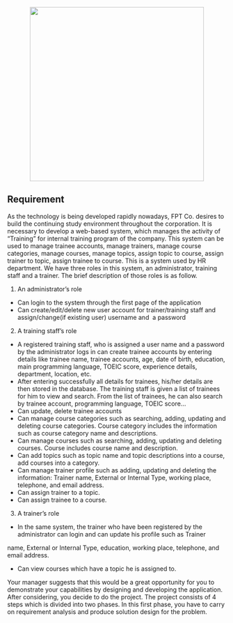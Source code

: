<p align="center"><a href="https://laravel.com" target="_blank"><img src="https://raw.githubusercontent.com/laravel/art/master/logo-lockup/5%20SVG/2%20CMYK/1%20Full%20Color/laravel-logolockup-cmyk-red.svg" width="400"></a></p>

## Requirement
As the technology is being developed rapidly nowadays, FPT Co. desires to build 
the continuing study environment throughout the corporation. It is necessary to
develop a web-based system, which manages the activity of “Training” for
internal training program of the company. This system can be used to manage
trainee accounts, manage trainers, manage course categories, manage courses,
manage topics, assign topic to course, assign trainer to topic, assign trainee to
course.
This is a system used by HR department. We have three roles in this system, an
administrator, training staff and a trainer. The brief description of those roles is
as follow.
1. An administrator’s role

 - Can login to the system through the first page of the application
 - Can create/edit/delete new user account for trainer/training staff
and assign/change(if existing user) username and  a password

2. A training staff’s role  

 - A registered training staff, who is assigned a user name and a
password by the administrator logs in can create trainee accounts
by entering details like trainee name, trainee accounts, age, date of
birth, education, main programming language, TOEIC score,
experience details, department, location, etc.
 - After entering successfully all details for trainees, his/her details are
then stored in the database. The training staff is given a list of
trainees for him to view and search. From the list of trainees, he
can also search by trainee account, programming language, TOEIC
score…
 - Can update, delete trainee accounts
 - Can manage course categories such as searching, adding, updating
and deleting course categories. Course category includes the
information such as course category name and descriptions.
 - Can manage courses such as searching, adding, updating and
deleting courses. Course includes course name and description.
 - Can add topics such as topic name and topic descriptions into a
course, add courses into a category.
 - Can manage trainer profile such as adding, updating and deleting
the information: Trainer name, External or Internal Type, working
place, telephone, and email address.
 - Can assign trainer to a topic.
 - Can assign trainee to a course.
3. A trainer’s role
 - In the same system, the trainer who have been registered by the
administrator can login and can update his profile such as Trainer

name, External or Internal Type, education, working place,
telephone, and email address.
 - Can view courses which have a topic he is assigned to.

Your manager suggests that this would be a great opportunity for you to
demonstrate your capabilities by designing and developing the application. After
considering, you decide to do the project. The project consists of 4 steps which is
divided into two phases. In this first phase, you have to carry on requirement
analysis and produce solution design for the problem.
